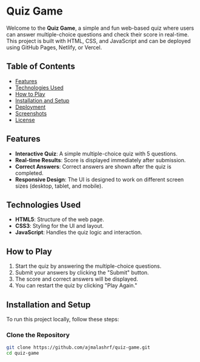 # Quiz Game

Welcome to the **Quiz Game**, a simple and fun web-based quiz where users can answer multiple-choice questions and check their score in real-time. This project is built with HTML, CSS, and JavaScript and can be deployed using GitHub Pages, Netlify, or Vercel.

## Table of Contents
- [Features](#features)
- [Technologies Used](#technologies-used)
- [How to Play](#how-to-play)
- [Installation and Setup](#installation-and-setup)
- [Deployment](#deployment)
- [Screenshots](#screenshots)
- [License](#license)

## Features
- **Interactive Quiz**: A simple multiple-choice quiz with 5 questions.
- **Real-time Results**: Score is displayed immediately after submission.
- **Correct Answers**: Correct answers are shown after the quiz is completed.
- **Responsive Design**: The UI is designed to work on different screen sizes (desktop, tablet, and mobile).

## Technologies Used
- **HTML5**: Structure of the web page.
- **CSS3**: Styling for the UI and layout.
- **JavaScript**: Handles the quiz logic and interaction.

## How to Play
1. Start the quiz by answering the multiple-choice questions.
2. Submit your answers by clicking the "Submit" button.
3. The score and correct answers will be displayed.
4. You can restart the quiz by clicking "Play Again."

## Installation and Setup
To run this project locally, follow these steps:

### Clone the Repository
```bash
git clone https://github.com/ajmalashrf/quiz-game.git
cd quiz-game
